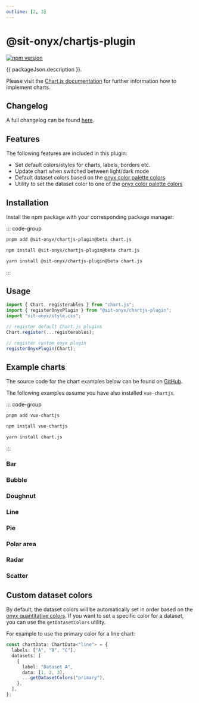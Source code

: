 ```yaml
---
outline: [2, 3]
---
```


<script lang="ts" setup>
import packageJson from "../../../../../packages/chartjs-plugin/package.json";

import BarChart from "@sit-onyx/chartjs-plugin/examples/BarChart/BarChart.vue";
import BubbleChart from "@sit-onyx/chartjs-plugin/examples/BubbleChart/BubbleChart.vue";
import DoughnutChart from "@sit-onyx/chartjs-plugin/examples/DoughnutChart/DoughnutChart.vue";
import LineChart from "@sit-onyx/chartjs-plugin/examples/LineChart/LineChart.vue";
import PieChart from "@sit-onyx/chartjs-plugin/examples/PieChart/PieChart.vue";
import PolarAreaChart from "@sit-onyx/chartjs-plugin/examples/PolarAreaChart/PolarAreaChart.vue";
import RadarChart from "@sit-onyx/chartjs-plugin/examples/RadarChart/RadarChart.vue";
import ScatterChart from "@sit-onyx/chartjs-plugin/examples/ScatterChart/ScatterChart.vue";

import { Chart, registerables } from "chart.js";
import { registerOnyxPlugin } from "@sit-onyx/chartjs-plugin";

// register default Chart.js plugins
Chart.register(...registerables);

// register custom onyx plugin
registerOnyxPlugin(Chart);
</script>

# @sit-onyx/chartjs-plugin

<div class="hide-external-link">

[![npm version](https://badge.fury.io/js/@sit-onyx%2Fchartjs-plugin.svg)](https://www.npmjs.com/package/@sit-onyx/chartjs-plugin)

</div>

{{ packageJson.description }}.

Please visit the [Chart.js documentation](https://www.chartjs.org) for further information how to implement charts.

## Changelog

A full changelog can be found [here](/development/packages/changelogs/chartjs-plugin).

## Features

The following features are included in this plugin:

- Set default colors/styles for charts, labels, borders etc.
- Update chart when switched between light/dark mode
- Default dataset colors based on the [onyx color palette colors](/tokens/colors)
- Utility to set the dataset color to one of the [onyx color palette colors](/tokens/colors)

## Installation

Install the npm package with your corresponding package manager:

::: code-group

```sh [pnpm]
pnpm add @sit-onyx/chartjs-plugin@beta chart.js
```

```sh [npm]
npm install @sit-onyx/chartjs-plugin@beta chart.js
```

```sh [yarn]
yarn install @sit-onyx/chartjs-plugin@beta chart.js
```

:::

## Usage

```ts
import { Chart, registerables } from "chart.js";
import { registerOnyxPlugin } from "@sit-onyx/chartjs-plugin";
import "sit-onyx/style.css";

// register default Chart.js plugins
Chart.register(...registerables);

// register custom onyx plugin
registerOnyxPlugin(Chart);
```

## Example charts

The source code for the chart examples below can be found on [GitHub](https://github.com/SchwarzIT/onyx/tree/main/packages/chartjs-plugin/src/stories).

The following examples assume you have also installed `vue-chartjs`.

::: code-group

```sh [pnpm]
pnpm add vue-chartjs
```

```sh [npm]
npm install vue-chartjs
```

```sh [yarn]
yarn install chart.js
```

:::

### Bar

<ClientOnly> <BarChart /> </ClientOnly>

### Bubble

<ClientOnly> <BubbleChart /> </ClientOnly>

### Doughnut

<ClientOnly> <DoughnutChart /> </ClientOnly>

### Line

<ClientOnly> <LineChart /> </ClientOnly>

### Pie

<ClientOnly> <PieChart /> </ClientOnly>

### Polar area

<ClientOnly> <PolarAreaChart /> </ClientOnly>

### Radar

<ClientOnly> <RadarChart /> </ClientOnly>

### Scatter

<ClientOnly> <ScatterChart /> </ClientOnly>

## Custom dataset colors

By default, the dataset colors will be automatically set in order based on the [onyx quantitative colors](/basics/colors#quantitatives). If you want to set a specific color for a dataset, you can use the `getDatasetColors` utility.

For example to use the primary color for a line chart:

```ts
const chartData: ChartData<"line"> = {
  labels: ["A", "B", "C"],
  datasets: [
    {
      label: "Dataset A",
      data: [1, 2, 3],
      ...getDatasetColors("primary"),
    },
  ],
};
```
